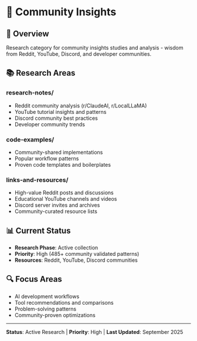# 🌟 Community Insights

## 🎯 **Overview**
Research category for community insights studies and analysis - wisdom from Reddit, YouTube, Discord, and developer communities.

## 📚 **Research Areas**

### **research-notes/**
- Reddit community analysis (r/ClaudeAI, r/LocalLLaMA)
- YouTube tutorial insights and patterns
- Discord community best practices
- Developer community trends

### **code-examples/**
- Community-shared implementations
- Popular workflow patterns
- Proven code templates and boilerplates

### **links-and-resources/**
- High-value Reddit posts and discussions
- Educational YouTube channels and videos
- Discord server invites and archives
- Community-curated resource lists

## 📊 **Current Status**
- **Research Phase**: Active collection
- **Priority**: High (485+ community validated patterns)
- **Resources**: Reddit, YouTube, Discord communities

## 🔍 **Focus Areas**
- AI development workflows
- Tool recommendations and comparisons  
- Problem-solving patterns
- Community-proven optimizations

---

**Status**: Active Research | **Priority**: High | **Last Updated**: September 2025